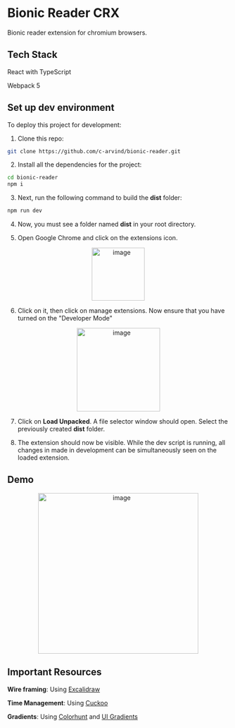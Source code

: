 # Bionic Reader CRX

Bionic reader extension for chromium browsers.

## Tech Stack

React with TypeScript

Webpack 5

## Set up dev environment

To deploy this project for development:

1. Clone this repo:

```bash
git clone https://github.com/c-arvind/bionic-reader.git
```

2. Install all the dependencies for the project:

```bash
cd bionic-reader
npm i
```

3. Next, run the following command to build the **dist** folder:

```bash
npm run dev
```

4. Now, you must see a folder named **dist** in your root directory.

5. Open Google Chrome and click on the extensions icon.
<p align="center"> 
<img width="120" alt="image" src="https://user-images.githubusercontent.com/72320207/181052270-7340c38a-3de6-485d-9f5c-13a98f1a0f23.png">
</p>

6. Click on it, then click on manage extensions. Now ensure that you have turned on the "Developer Mode"
<p align="center"> 
<img width="189" alt="image" src="https://user-images.githubusercontent.com/72320207/181052464-c705af56-3c5f-4cb9-a366-98429c039a60.png">
</p>

7. Click on **Load Unpacked**. A file selector window should open. Select the previously created **dist** folder.

8. The extension should now be visible. While the dev script is running, all changes in made in development can be simultaneously seen on the loaded extension.

## Demo

<p align="center"> 
<img width="364" alt="image" src="https://user-images.githubusercontent.com/72320207/181053873-2ea81a59-f60e-4dcc-a2a2-fb2c9544726f.png">
</p>

## Important Resources

**Wire framing**: Using [Excalidraw](https://excalidraw.com/)

**Time Management**: Using [Cuckoo](https://cuckoo.team/)

**Gradients**: Using [Colorhunt](https://colorhunt.co/) and [UI Gradients](https://uigradients.com/#MidnightCity)
